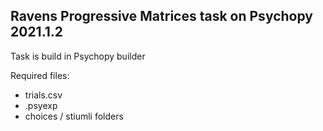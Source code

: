 ## Ravens Progressive Matrices task on Psychopy 2021.1.2

Task is build in Psychopy builder 

Required files:

- trials.csv <br />
- .psyexp <br />
- choices / stiumli folders<n>
